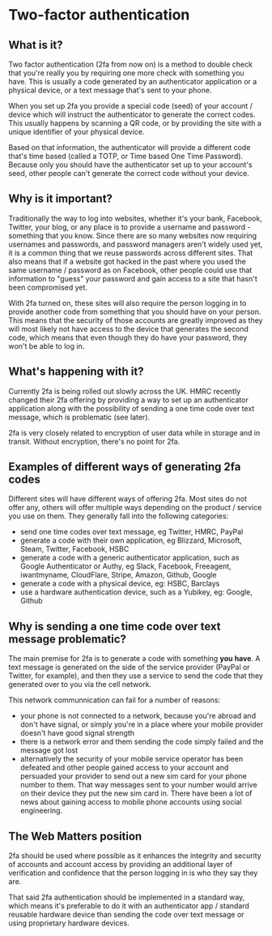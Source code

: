# Two-factor authentication

## What is it?

Two factor authentication (2fa from now on) is a method to double check that you're really you by requiring one more check with something you have. This is usually a code generated by an authenticator application or a physical device, or a text message that's sent to your phone.

When you set up 2fa you provide a special code (seed) of your account / device which will instruct the authenticator to generate the correct codes. This usually happens by scanning a QR code, or by providing the site with a unique identifier of your physical device.

Based on that information, the authenticator will provide a different code that's time based (called a TOTP, or Time based One Time Password). Because only you should have the authenticator set up to your account's seed, other people can't generate the correct code without your device.

## Why is it important?

Traditionally the way to log into websites, whether it's your bank, Facebook, Twitter, your blog, or any place is to provide a username and password - something that you know. Since there are so many websites now requiring usernames and passwords, and password managers aren't widely used yet, it is a common thing that we reuse passwords across different sites. That also means that if a website got hacked in the past where you used the same username / password as on Facebook, other people could use that information to "guess" your password and gain access to a site that hasn't been compromised yet.

With 2fa turned on, these sites will also require the person logging in to provide another code from something that you should have on your person. This means that the security of those accounts are greatly improved as they will most likely not have access to the device that generates the second code, which means that even though they do have your password, they won't be able to log in.

## What's happening with it?

Currently 2fa is being rolled out slowly across the UK. HMRC recently changed their 2fa offering by providing a way to set up an authenticator application along with the possibility of sending a one time code over text message, which is problematic (see later).

2fa is very closely related to encryption of user data while in storage and in transit. Without encryption, there's no point for 2fa.

## Examples of different ways of generating 2fa codes

Different sites will have different ways of offering 2fa. Most sites do not offer any, others will offer multiple ways depending on the product / service you use on them. They generally fall into the following categories:

* send one time codes over text message, eg Twitter, HMRC, PayPal
* generate a code with their own application, eg Blizzard, Microsoft, Steam, Twitter, Facebook, HSBC
* generate a code with a generic authenticator application, such as Google Authenticator or Authy, eg Slack, Facebook, Freeagent, iwantmyname, CloudFlare, Stripe, Amazon, Github, Google
* generate a code with a physical device, eg: HSBC, Barclays
* use a hardware authentication device, such as a Yubikey, eg: Google, Github

## Why is sending a one time code over text message problematic?

The main premise for 2fa is to generate a code with something **you have**. A text message is generated on the side of the service provider (PayPal or Twitter, for example), and then they use a service to send the code that they generated over to you via the cell network.

This network communnication can fail for a number of reasons:

* your phone is not connected to a network, because you're abroad and don't have signal, or simply you're in a place where your mobile provider doesn't have good signal strength
* there is a network error and them sending the code simply failed and the message got lost
* alternatively the security of your mobile service operator has been defeated and other people gained access to your account and persuaded your provider to send out a new sim card for your phone number to them. That way messages sent to your number would arrive on their device they put the new sim card in. There have been a lot of news about gaining access to mobile phone accounts using social engineering.

## The Web Matters position

2fa should be used where possible as it enhances the integrity and security of accounts and account access by providing an additional layer of verification and confidence that the person logging in is who they say they are.

That said 2fa authentication should be implemented in a standard way, which means it's preferable to do it with an authenticator app / standard reusable hardware device than sending the code over text message or using proprietary hardware devices.
